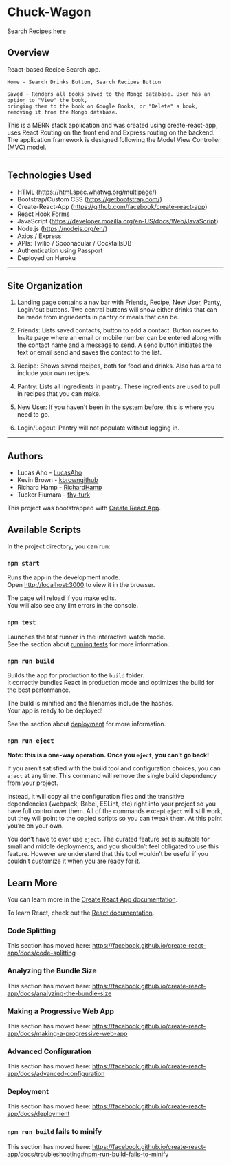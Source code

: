 # Chuck-Wagon

Search Recipes [here](https://chuck-wagon.herokuapp.com/)

## Overview
React-based Recipe Search app. 

    Home - Search Drinks Button, Search Recipes Button

    Saved - Renders all books saved to the Mongo database. User has an option to "View" the book, 
    bringing them to the book on Google Books, or "Delete" a book, removing it from the Mongo database.


This is a MERN stack application and was created using create-react-app, uses React Routing on the front
end and Express routing on the backend. The application framework is designed following the Model View
Controller (MVC) model.

---

## Technologies Used
- HTML (https://html.spec.whatwg.org/multipage/)
- Bootstrap/Custom CSS (https://getbootstrap.com/)
- Create-React-App (https://github.com/facebook/create-react-app)
- React Hook Forms
- JavaScript (https://developer.mozilla.org/en-US/docs/Web/JavaScript)
- Node.js (https://nodejs.org/en/)
- Axios / Express
- APIs: Twilio / Spoonacular / CocktailsDB
- Authentication using Passport
- Deployed on Heroku

---

## Site Organization
1. Landing page contains a nav bar with Friends, Recipe, New User, Panty, Login/out buttons. Two central buttons will show either drinks that can be made from ingriedents in pantry or meals that can be.

2. Friends: Lists saved contacts, button to add a contact. Button routes to Invite page where an email or mobile number can be entered along with the contact name and a message to send. A send button initiates the text or email send and saves the contact to the list.

3. Recipe: Shows saved recipes, both for food and drinks. Also has area to include your own recipes.

4. Pantry: Lists all ingredients in pantry. These ingredients are used to pull in recipes that you can make.

5. New User: If you haven't been in the system before, this is where you need to go.

6. Login/Logout: Pantry will not populate without logging in.

---

## Authors
- Lucas Aho - [LucasAho](https://github.com/LucasAho)
- Kevin Brown - [kbrowngithub](https://github.com/kbrowngithub)
- Richard Hamp - [RichardHamp](https://github.com/RichardHamp)
- Tucker Fiumara - [thy-turk](https://github.com/thy-turk)


This project was bootstrapped with [Create React App](https://github.com/facebook/create-react-app).

## Available Scripts

In the project directory, you can run:

### `npm start`

Runs the app in the development mode.<br />
Open [http://localhost:3000](http://localhost:3000) to view it in the browser.

The page will reload if you make edits.<br />
You will also see any lint errors in the console.

### `npm test`

Launches the test runner in the interactive watch mode.<br />
See the section about [running tests](https://facebook.github.io/create-react-app/docs/running-tests) for more information.

### `npm run build`

Builds the app for production to the `build` folder.<br />
It correctly bundles React in production mode and optimizes the build for the best performance.

The build is minified and the filenames include the hashes.<br />
Your app is ready to be deployed!

See the section about [deployment](https://facebook.github.io/create-react-app/docs/deployment) for more information.

### `npm run eject`

**Note: this is a one-way operation. Once you `eject`, you can’t go back!**

If you aren’t satisfied with the build tool and configuration choices, you can `eject` at any time. This command will remove the single build dependency from your project.

Instead, it will copy all the configuration files and the transitive dependencies (webpack, Babel, ESLint, etc) right into your project so you have full control over them. All of the commands except `eject` will still work, but they will point to the copied scripts so you can tweak them. At this point you’re on your own.

You don’t have to ever use `eject`. The curated feature set is suitable for small and middle deployments, and you shouldn’t feel obligated to use this feature. However we understand that this tool wouldn’t be useful if you couldn’t customize it when you are ready for it.

## Learn More

You can learn more in the [Create React App documentation](https://facebook.github.io/create-react-app/docs/getting-started).

To learn React, check out the [React documentation](https://reactjs.org/).

### Code Splitting

This section has moved here: https://facebook.github.io/create-react-app/docs/code-splitting

### Analyzing the Bundle Size

This section has moved here: https://facebook.github.io/create-react-app/docs/analyzing-the-bundle-size

### Making a Progressive Web App

This section has moved here: https://facebook.github.io/create-react-app/docs/making-a-progressive-web-app

### Advanced Configuration

This section has moved here: https://facebook.github.io/create-react-app/docs/advanced-configuration

### Deployment

This section has moved here: https://facebook.github.io/create-react-app/docs/deployment

### `npm run build` fails to minify

This section has moved here: https://facebook.github.io/create-react-app/docs/troubleshooting#npm-run-build-fails-to-minify

